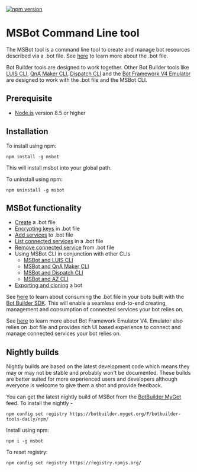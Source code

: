 [![npm version](https://badge.fury.io/js/msbot.svg)](https://badge.fury.io/js/msbot)

# MSBot Command Line tool

The MSBot tool is a command line tool to create and manage bot resources described via a .bot file. See [here](./docs/bot-file.md) to learn more about the .bot file. 

Bot Builder tools are designed to work together. Other Bot Builder tools like [LUIS CLI](../../LUIS), [QnA Maker CLI](../../QnAMaker), [Dispatch CLI](../../Dispatch) and the [Bot Framework V4 Emulator](Microsoft/botframework-emulator) are designed to work with the .bot file and the MSBot CLI.

## Prerequisite

- [Node.js](https://nodejs.org/) version 8.5 or higher

## Installation

To install using npm:

```shell
npm install -g msbot
```

This will install msbot into your global path.

To uninstall using npm:

```shell
npm uninstall -g msbot
```

## MSBot functionality
- [Create](./docs/create-bot.md) a .bot file
- [Encrypting keys](./docs/bot-file-encryption.md) in .bot file
- [Add services](./docs/add-services.md) to .bot file
- [List connected services](./docs/list-connected-services.md) in a .bot file
- [Remove connected service](./docs/remove-service.md) from .bot file
- Using MSBot CLI in conjunction with other CLIs
    - [MSBot and LUIS CLI](./docs/msbot-luis.md)
    - [MSBot and QnA Maker CLI](./docs/msbot-qnamaker.md)
    - [MSBot and Dispatch CLI](./docs/msbot-dispatch.md)
    - [MSBot and AZ CLI](./docs/msbot-az.md)
- [Exporting and cloning](./docs/export-clone.md) a bot

See [here](./docs/botframework-configuration.md) to learn about consuming the .bot file in your bots built with the [Bot Builder SDK](microsoft/botbuilder). This will enable a seamless end-to-end creating, management and consumption of connected services your bot relies on.

See [here](microsoft/botframework-emulator) to learn more about Bot Framework Emulator V4. Emulator also relies on .bot file and provides rich UI based experience to connect and manage connected services your bot relies on. 

## Nightly builds

Nightly builds are based on the latest development code which means they may or may not be stable and probably won't be documented. These builds are better suited for more experienced users and developers although everyone is welcome to give them a shot and provide feedback.

You can get the latest nightly build of MSBot from the [BotBuilder MyGet](https://botbuilder.myget.org/gallery) feed. To install the nightly - 

```shell
npm config set registry https://botbuilder.myget.org/F/botbuilder-tools-daily/npm/
```

Install using npm:
```shell
npm i -g msbot
```

To reset registry:
```shell
npm config set registry https://registry.npmjs.org/
```